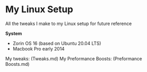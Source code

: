 # My Linux Setup
All the tweaks I make to my Linux setup for future reference

**System** 
- Zorin OS 16 (based on Ubuntu 20.04 LTS)
- Macbook Pro early 2014

My tweaks: (Tweaks.md)
My Preformance Boosts: (Preformance Boosts.md)
